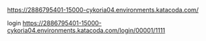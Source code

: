 https://2886795401-15000-cykoria04.environments.katacoda.com/

login
https://2886795401-15000-cykoria04.environments.katacoda.com/login/00001/1111

